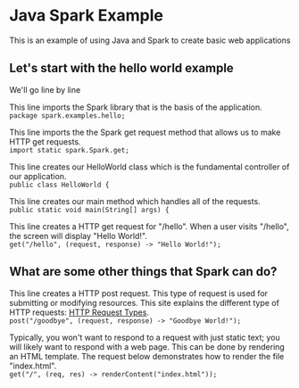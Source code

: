 # Java Spark Example
This is an example of using Java and Spark to create basic web applications

## Let's start with the hello world example
We'll go line by line

This line imports the Spark library that is the basis of the application.     
```package spark.examples.hello;```

This line imports the the Spark get request method that allows us to make HTTP get requests.     
```import static spark.Spark.get;```

This line creates our HelloWorld class which is the fundamental controller of our application.     
```public class HelloWorld {```

This line creates our main method which handles all of the requests.     
```public static void main(String[] args) {```

This line creates a HTTP get request for "/hello". When a user visits "/hello", the screen will display "Hello World!".     
```get("/hello", (request, response) -> "Hello World!");```

## What are some other things that Spark can do?
This line creates a HTTP post request. This type of request is used for submitting or modifying resources. This site explains the different type of HTTP requests: [HTTP Request Types](http://www.restapitutorial.com/lessons/httpmethods.html).          
```post("/goodbye", (request, response) -> "Goodbye World!");```

Typically, you won't want to respond to a request with just static text; you will likely want to respond with a web page. This can be done by rendering an HTML template. The request below demonstrates how to render the file "index.html".     
```get("/", (req, res) -> renderContent("index.html"));```
